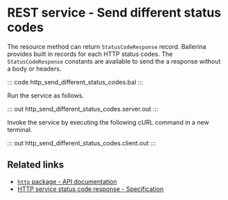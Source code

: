 # REST service - Send different status codes

The resource method can return `StatusCodeResponse` record. Ballerina provides built in records for each HTTP status codes. The `StatusCodeResponse` constants are available to send the a response without a body or headers.

::: code http_send_different_status_codes.bal :::

Run the service as follows.

::: out http_send_different_status_codes.server.out :::

Invoke the service by executing the following cURL command in a new terminal.

::: out http_send_different_status_codes.client.out :::

## Related links
- [`http` package - API documentation](https://lib.ballerina.io/ballerina/http/latest/)
- [HTTP service status code response - Specification](/spec/http/#2351-status-code-response)
